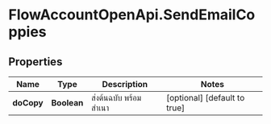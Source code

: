 # FlowAccountOpenApi.SendEmailCoppies

## Properties

Name | Type | Description | Notes
------------ | ------------- | ------------- | -------------
**doCopy** | **Boolean** | ส่งต้นฉบับ พร้อม สำเนา | [optional] [default to true]



